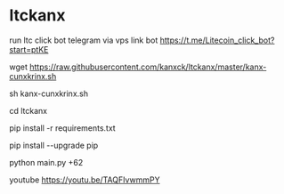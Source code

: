 # ltckanx


run ltc click bot telegram via vps
link bot https://t.me/Litecoin_click_bot?start=ptKE

wget https://raw.githubusercontent.com/kanxck/ltckanx/master/kanx-cunxkrinx.sh

sh kanx-cunxkrinx.sh

cd ltckanx

pip install -r requirements.txt
  

pip install --upgrade pip
  

python main.py +62


youtube https://youtu.be/TAQFIvwmmPY
